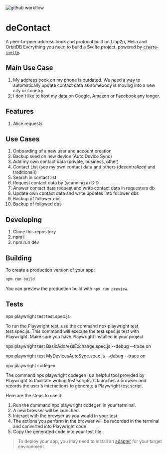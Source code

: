 ![github workflow](https://github.com/davidreband/deContact/actions/workflows/playwright.yml/badge.svg)

# deContact
A peer-to-peer address book and protocol built on Libp2p, Helia and OrbitDB
Everything you need to build a Svelte project, powered by [`create-svelte`](https://github.com/sveltejs/kit/tree/main/packages/create-svelte).

## Main Use Case
1. My address book on my phone is outdated. We need a way to automatically update contact data as somebody is moving into a new city or country.
2. I don't like to host my data on Google, Amazon or Facebook any longer. 

## Features
1. Alice requests 

## Use Cases
1. Onboarding of a new user and account creation
2. Backup seed on new device (Auto Device Sync)
3. Add my own contact data (private, business, other)
4. Contact List (see my own contact data and others (decentralized and traditional))
5. Search in contact list
6. Request contact data by (scanning a) DID
7. Answer contact data request and write contact data in requesters db
8. Update own contact data and write updates into follower dbs
9. Backup of follower dbs
10. Backup of followed dbs

## Developing
1. Clone this repository
2. npm i 
3. npm run dev

## Building

To create a production version of your app:

```bash
npm run build
```

You can preview the production build with `npm run preview`.


## Tests

npx playwright test test.spec.js

To run the Playwright test, use the command npx playwright test test.spec.js. This command will execute the test.spec.js test with Playwright. Make sure you have Playwright installed in your project 

npx playwright test BasicAddressExchange.spec.js --debug --trace on 

npx playwright test MyDevicesAutoSync.spec.js --debug  --trace on 

npx playwright codegen

The command npx playwright codegen is a helpful tool provided by Playwright to facilitate writing test scripts. It launches a browser and records the user's interactions to generate a Playwright test script.

Here are the steps to use it:

1. Run the command npx playwright codegen in your terminal.
2. A new browser will be launched.
3. Interact with the browser as you would in your test.
4. The actions you perform in the browser will be recorded in the terminal and converted into Playwright code.
5. Copy the generated code into your test file.

> To deploy your app, you may need to install an [adapter](https://kit.svelte.dev/docs/adapters) for your target environment.
